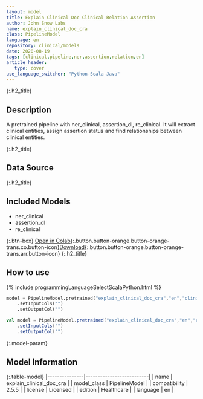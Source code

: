 ```yaml
---
layout: model
title: Explain Clinical Doc Clinical Relation Assertion
author: John Snow Labs
name: explain_clinical_doc_cra
class: PipelineModel
language: en
repository: clinical/models
date: 2020-08-19
tags: [clinical,pipeline,ner,assertion,relation,en]
article_header:
   type: cover
use_language_switcher: "Python-Scala-Java"
---
```


{:.h2_title}
## Description

A pretrained pipeline with ner_clinical, assertion_dl, re_clinical. It will extract clinical entities, assign assertion status and find relationships between clinical entities.

{:.h2_title}
## Data Source



{:.h2_title}
## Included Models
- ner_clinical
- assertion_dl
- re_clinical

{:.btn-box}
[Open in Colab](https://colab.research.google.com/github/JohnSnowLabs/spark-nlp-workshop/blob/master/tutorials/Certification_Trainings/Healthcare/11.Pretrained_Clinical_Pipelines.ipynb){:.button.button-orange.button-orange-trans.co.button-icon}[Download](https://s3.amazonaws.com/auxdata.johnsnowlabs.com/clinical/models/explain_clinical_doc_cra_en_2.5.5_2.4_1597846145640.zip){:.button.button-orange.button-orange-trans.arr.button-icon}
{:.h2_title}
## How to use 
<div class="tabs-box" markdown="1">

{% include programmingLanguageSelectScalaPython.html %}

```python
model = PipelineModel.pretrained("explain_clinical_doc_cra","en","clinical/models")
	.setInputCols("")
	.setOutputCol("")
```

```scala
val model = PipelineModel.pretrained("explain_clinical_doc_cra","en","clinical/models")
	.setInputCols("")
	.setOutputCol("")
```
</div>



{:.model-param}
## Model Information

{:.table-model}
|---------------|--------------------------|
| name          | explain_clinical_doc_cra |
| model_class   | PipelineModel            |
| compatibility | 2.5.5                    |
| license       | Licensed                 |
| edition       | Healthcare               |
| language      | en                       |

